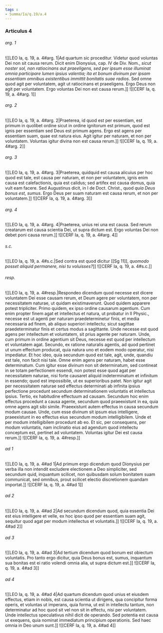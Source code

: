 ```yaml
---
tags : 
- Summa/Ia/q.19/a.4
---
```


### Articulus 4

###### arg. 1
![[LEO Ia, q. 19, a. 4#arg. 1|Ad quartum sic proceditur. Videtur quod voluntas Dei non sit causa rerum. Dicit enim Dionysius, cap. IV de Div. Nom., *sicut noster sol, non ratiocinans aut praeeligens, sed per ipsum esse illuminat omnia participare lumen ipsius valentia; ita et bonum divinum per ipsam essentiam omnibus existentibus immittit bonitatis suae radios*. Sed omne quod agit per voluntatem, agit ut ratiocinans et praeeligens. Ergo Deus non agit per voluntatem. Ergo voluntas Dei non est causa rerum.]]
![[CERF Ia, q. 19, a. 4#arg. 1]]

###### arg. 2
![[LEO Ia, q. 19, a. 4#arg. 2|Praeterea, id quod est per essentiam, est primum in quolibet ordine sicut in ordine ignitorum est primum, quod est ignis per essentiam sed Deus est primum agens. Ergo est agens per essentiam suam, quae est natura eius. Agit igitur per naturam, et non per voluntatem. Voluntas igitur divina non est causa rerum.]]
![[CERF Ia, q. 19, a. 4#arg. 2]]

###### arg. 3
![[LEO Ia, q. 19, a. 4#arg. 3|Praeterea, quidquid est causa alicuius per hoc quod est tale, est causa per naturam, et non per voluntatem, ignis enim causa est calefactionis, quia est calidus; sed artifex est causa domus, quia vult eam facere. Sed Augustinus dicit, in I de Doct. Christ., quod *quia Deus bonus est, sumus*. Ergo Deus per suam naturam est causa rerum, et non per voluntatem.]]
![[CERF Ia, q. 19, a. 4#arg. 3]]

###### arg. 4
![[LEO Ia, q. 19, a. 4#arg. 4|Praeterea, unius rei una est causa. Sed rerum creatarum est causa scientia Dei, ut supra dictum est. Ergo voluntas Dei non debet poni causa rerum.]]
![[CERF Ia, q. 19, a. 4#arg. 4]]

###### s.c.
![[LEO Ia, q. 19, a. 4#s.c.|Sed contra est quod dicitur [[Sg 11]], *quomodo posset aliquid permanere, nisi tu voluisses?*]]
![[CERF Ia, q. 19, a. 4#s.c.]]

###### resp.
![[LEO Ia, q. 19, a. 4#resp.|Respondeo dicendum quod necesse est dicere voluntatem Dei esse causam rerum, et Deum agere per voluntatem, non per necessitatem naturae, ut quidam existimaverunt. Quod quidem apparere potest tripliciter. Primo quidem, ex ipso ordine causarum agentium. Cum enim propter finem agat et intellectus et natura, ut probatur in II Physic., necesse est ut agenti per naturam praedeterminetur finis, et media necessaria ad finem, ab aliquo superiori intellectu; sicut sagittae praedeterminatur finis et certus modus a sagittante. Unde necesse est quod agens per intellectum et voluntatem, sit prius agente per naturam. Unde, cum primum in ordine agentium sit Deus, necesse est quod per intellectum et voluntatem agat. Secundo, ex ratione naturalis agentis, ad quod pertinet ut unum effectum producat, quia natura uno et eodem modo operatur, nisi impediatur. Et hoc ideo, quia secundum quod est tale, agit, unde, quandiu est tale, non facit nisi tale. Omne enim agens per naturam, habet esse determinatum. Cum igitur esse divinum non sit determinatum, sed contineat in se totam perfectionem essendi, non potest esse quod agat per necessitatem naturae, nisi forte causaret aliquid indeterminatum et infinitum in essendo; quod est impossibile, ut ex superioribus patet. Non igitur agit per necessitatem naturae sed effectus determinati ab infinita ipsius perfectione procedunt secundum determinationem voluntatis et intellectus ipsius. Tertio, ex habitudine effectuum ad causam. Secundum hoc enim effectus procedunt a causa agente, secundum quod praeexistunt in ea, quia omne agens agit sibi simile. Praeexistunt autem effectus in causa secundum modum causae. Unde, cum esse divinum sit ipsum eius intelligere, praeexistunt in eo effectus eius secundum modum intelligibilem. Unde et per modum intelligibilem procedunt ab eo. Et sic, per consequens, per modum voluntatis, nam inclinatio eius ad agendum quod intellectu conceptum est, pertinet ad voluntatem. Voluntas igitur Dei est causa rerum.]]
![[CERF Ia, q. 19, a. 4#resp.]]

###### ad 1
![[LEO Ia, q. 19, a. 4#ad 1|Ad primum ergo dicendum quod Dionysius per verba illa non intendit excludere electionem a Deo simpliciter, sed secundum quid, inquantum scilicet, non quibusdam solum bonitatem suam communicat, sed omnibus, prout scilicet electio discretionem quandam importat.]]
![[CERF Ia, q. 19, a. 4#ad 1]]

###### ad 2
![[LEO Ia, q. 19, a. 4#ad 2|Ad secundum dicendum quod, quia essentia Dei est eius intelligere et velle, ex hoc ipso quod per essentiam suam agit, sequitur quod agat per modum intellectus et voluntatis.]]
![[CERF Ia, q. 19, a. 4#ad 2]]

###### ad 3
![[LEO Ia, q. 19, a. 4#ad 3|Ad tertium dicendum quod bonum est obiectum voluntatis. Pro tanto ergo dicitur, quia Deus bonus est, sumus, inquantum sua bonitas est ei ratio volendi omnia alia, ut supra dictum est.]]
![[CERF Ia, q. 19, a. 4#ad 3]]

###### ad 4
![[LEO Ia, q. 19, a. 4#ad 4|Ad quartum dicendum quod unius et eiusdem effectus, etiam in nobis, est causa scientia ut dirigens, qua concipitur forma operis, et voluntas ut imperans, quia forma, ut est in intellectu tantum, non determinatur ad hoc quod sit vel non sit in effectu, nisi per voluntatem. Unde intellectus speculativus nihil dicit de operando. Sed potentia est causa ut exequens, quia nominat immediatum principium operationis. Sed haec omnia in Deo unum sunt.]]
![[CERF Ia, q. 19, a. 4#ad 4]]

